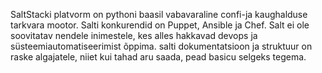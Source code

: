 SaltStacki platvorm on pythoni baasil vabavaraline confi-ja kaughalduse tarkvara mootor. Salti konkurendid on Puppet, Ansible ja Chef. Salt ei ole soovitatav nendele inimestele, kes alles hakkavad devops ja süsteemiautomatiseerimist õppima.
salti dokumentatsioon ja struktuur on raske algajatele, niiet kui tahad aru saada, pead basicu selgeks tegema.
